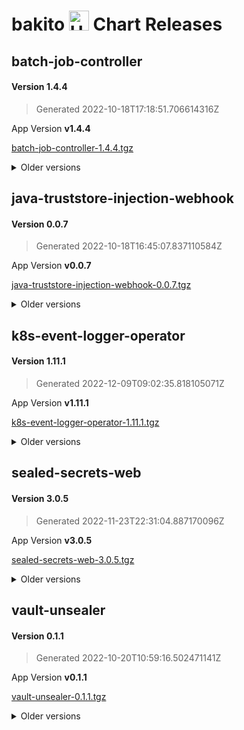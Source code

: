 # bakito <img src="https://helm.sh/img/helm.svg" alt="Helm" style="width:32px;"/> Chart Releases

## batch-job-controller

#### Version **1.4.4**

> Generated 2022-10-18T17:18:51.706614316Z

App Version **v1.4.4**

[batch-job-controller-1.4.4.tgz](https://github.com/bakito/helm-charts/releases/download/batch-job-controller-1.4.4/batch-job-controller-1.4.4.tgz)


<details>
  <summary>Older versions</summary>
  <br/><br/>
  <h4>Version <strong>1.4.3</strong></h4>

  <blockquote><p>Generated 2022-07-07T11:32:41.376363512Z</p></blockquote>

  <p>App Version <strong>v1.4.3</strong></p>
  <a href="https://github.com/bakito/helm-charts/releases/download/batch-job-controller-1.4.3/batch-job-controller-1.4.3.tgz">batch-job-controller-1.4.3.tgz</a>


  <br/><br/>
  <h4>Version <strong>1.4.2</strong></h4>

  <blockquote><p>Generated 2022-07-06T21:02:54.495782593Z</p></blockquote>

  <p>App Version <strong>v1.4.2</strong></p>
  <a href="https://github.com/bakito/helm-charts/releases/download/batch-job-controller-1.4.2/batch-job-controller-1.4.2.tgz">batch-job-controller-1.4.2.tgz</a>


  <br/><br/>
  <h4>Version <strong>1.4.1</strong></h4>

  <blockquote><p>Generated 2022-07-06T07:00:45.618623641Z</p></blockquote>

  <p>App Version <strong>v1.4.1</strong></p>
  <a href="https://github.com/bakito/helm-charts/releases/download/batch-job-controller-1.4.1/batch-job-controller-1.4.1.tgz">batch-job-controller-1.4.1.tgz</a>


  <br/><br/>
  <h4>Version <strong>1.4.0</strong></h4>

  <blockquote><p>Generated 2022-07-05T20:53:31.309596588Z</p></blockquote>

  <p>App Version <strong>v1.4.0</strong></p>
  <a href="https://github.com/bakito/helm-charts/releases/download/batch-job-controller-1.4.0/batch-job-controller-1.4.0.tgz">batch-job-controller-1.4.0.tgz</a>


  <br/><br/>
  <h4>Version <strong>1.3.0</strong></h4>

  <blockquote><p>Generated 2021-12-27T21:22:39.090378347Z</p></blockquote>

  <p>App Version <strong>v1.3.0</strong></p>
  <a href="https://github.com/bakito/helm-charts/releases/download/batch-job-controller-1.3.0/batch-job-controller-1.3.0.tgz">batch-job-controller-1.3.0.tgz</a>


  <br/><br/>
  <h4>Version <strong>1.2.4</strong></h4>

  <blockquote><p>Generated 2021-12-24T10:35:37.144675166Z</p></blockquote>

  <p>App Version <strong>v1.2.4</strong></p>
  <a href="https://github.com/bakito/helm-charts/releases/download/batch-job-controller-1.2.4/batch-job-controller-1.2.4.tgz">batch-job-controller-1.2.4.tgz</a>


  <br/><br/>
  <h4>Version <strong>1.2.3</strong></h4>

  <blockquote><p>Generated 2021-12-23T15:54:45.008016147Z</p></blockquote>

  <p>App Version <strong>v1.2.3</strong></p>
  <a href="https://github.com/bakito/helm-charts/releases/download/batch-job-controller-1.2.3/batch-job-controller-1.2.3.tgz">batch-job-controller-1.2.3.tgz</a>


  <br/><br/>
  <h4>Version <strong>1.2.2</strong></h4>

  <blockquote><p>Generated 2021-12-09T17:45:31.181095577Z</p></blockquote>

  <p>App Version <strong>v1.2.2</strong></p>
  <a href="https://github.com/bakito/helm-charts/releases/download/batch-job-controller-1.2.2/batch-job-controller-1.2.2.tgz">batch-job-controller-1.2.2.tgz</a>


  <br/><br/>
  <h4>Version <strong>1.2.1</strong></h4>

  <blockquote><p>Generated 2021-12-08T14:25:48.407917725Z</p></blockquote>

  <p>App Version <strong>v1.2.1</strong></p>
  <a href="https://github.com/bakito/helm-charts/releases/download/batch-job-controller-1.2.1/batch-job-controller-1.2.1.tgz">batch-job-controller-1.2.1.tgz</a>


  <br/><br/>
  <h4>Version <strong>1.2.0</strong></h4>

  <blockquote><p>Generated 2021-12-07T12:12:04.710022445Z</p></blockquote>

  <p>App Version <strong>v1.2.0</strong></p>
  <a href="https://github.com/bakito/helm-charts/releases/download/batch-job-controller-1.2.0/batch-job-controller-1.2.0.tgz">batch-job-controller-1.2.0.tgz</a>


  <br/><br/>
  <h4>Version <strong>1.1.3</strong></h4>

  <blockquote><p>Generated 2021-12-06T22:26:45.912669097Z</p></blockquote>

  <p>App Version <strong>v1.1.3</strong></p>
  <a href="https://github.com/bakito/helm-charts/releases/download/batch-job-controller-1.1.3/batch-job-controller-1.1.3.tgz">batch-job-controller-1.1.3.tgz</a>


  <br/><br/>
  <h4>Version <strong>1.1.2</strong></h4>

  <blockquote><p>Generated 2021-11-05T00:09:17.692082079Z</p></blockquote>

  <p>App Version <strong>v1.1.2</strong></p>
  <a href="https://github.com/bakito/helm-charts/releases/download/batch-job-controller-1.1.2/batch-job-controller-1.1.2.tgz">batch-job-controller-1.1.2.tgz</a>


  <br/><br/>
  <h4>Version <strong>v1.1.1</strong></h4>

  <blockquote><p>Generated 2021-08-25T20:30:58.869775403+02:00</p></blockquote>

  <p>App Version <strong>v1.1.1</strong></p>
  <a href="https://github.com/bakito/helm-charts/releases/download/batch-job-controller-v1.1.1/batch-job-controller-v1.1.1.tgz">batch-job-controller-v1.1.1.tgz</a>
</details>

## java-truststore-injection-webhook

#### Version **0.0.7**

> Generated 2022-10-18T16:45:07.837110584Z

App Version **v0.0.7**

[java-truststore-injection-webhook-0.0.7.tgz](https://github.com/bakito/helm-charts/releases/download/java-truststore-injection-webhook-0.0.7/java-truststore-injection-webhook-0.0.7.tgz)


<details>
  <summary>Older versions</summary>
  <br/><br/>
  <h4>Version <strong>0.0.6</strong></h4>

  <blockquote><p>Generated 2022-09-22T16:27:34.249460025Z</p></blockquote>

  <p>App Version <strong>v0.0.6</strong></p>
  <a href="https://github.com/bakito/helm-charts/releases/download/java-truststore-injection-webhook-0.0.6/java-truststore-injection-webhook-0.0.6.tgz">java-truststore-injection-webhook-0.0.6.tgz</a>


  <br/><br/>
  <h4>Version <strong>0.0.5</strong></h4>

  <blockquote><p>Generated 2021-11-03T20:35:32.141602152Z</p></blockquote>

  <p>App Version <strong>v0.0.5</strong></p>
  <a href="https://github.com/bakito/helm-charts/releases/download/java-truststore-injection-webhook-0.0.5/java-truststore-injection-webhook-0.0.5.tgz">java-truststore-injection-webhook-0.0.5.tgz</a>


  <br/><br/>
  <h4>Version <strong>0.0.4</strong></h4>

  <blockquote><p>Generated 2021-11-02T09:33:11.013027346Z</p></blockquote>

  <p>App Version <strong>v0.0.4</strong></p>
  <a href="https://github.com/bakito/helm-charts/releases/download/java-truststore-injection-webhook-0.0.4/java-truststore-injection-webhook-0.0.4.tgz">java-truststore-injection-webhook-0.0.4.tgz</a>


  <br/><br/>
  <h4>Version <strong>0.0.2</strong></h4>

  <blockquote><p>Generated 2021-10-30T13:16:26.566426629Z</p></blockquote>

  <p>App Version <strong>v0.0.2</strong></p>
  <a href="https://github.com/bakito/helm-charts/releases/download/java-truststore-injection-webhook-0.0.2/java-truststore-injection-webhook-0.0.2.tgz">java-truststore-injection-webhook-0.0.2.tgz</a>
</details>

## k8s-event-logger-operator

#### Version **1.11.1**

> Generated 2022-12-09T09:02:35.818105071Z

App Version **v1.11.1**

[k8s-event-logger-operator-1.11.1.tgz](https://github.com/bakito/helm-charts/releases/download/k8s-event-logger-operator-1.11.1/k8s-event-logger-operator-1.11.1.tgz)


<details>
  <summary>Older versions</summary>
  <br/><br/>
  <h4>Version <strong>1.11.0</strong></h4>

  <blockquote><p>Generated 2022-11-22T18:19:52.214988123Z</p></blockquote>

  <p>App Version <strong>v1.11.0</strong></p>
  <a href="https://github.com/bakito/helm-charts/releases/download/k8s-event-logger-operator-1.11.0/k8s-event-logger-operator-1.11.0.tgz">k8s-event-logger-operator-1.11.0.tgz</a>


  <br/><br/>
  <h4>Version <strong>1.10.2</strong></h4>

  <blockquote><p>Generated 2022-10-18T16:30:37.589528283Z</p></blockquote>

  <p>App Version <strong>v1.10.2</strong></p>
  <a href="https://github.com/bakito/helm-charts/releases/download/k8s-event-logger-operator-1.10.2/k8s-event-logger-operator-1.10.2.tgz">k8s-event-logger-operator-1.10.2.tgz</a>


  <br/><br/>
  <h4>Version <strong>1.10.1</strong></h4>

  <blockquote><p>Generated 2022-05-30T14:29:49.732531154Z</p></blockquote>

  <p>App Version <strong>v1.10.1</strong></p>
  <a href="https://github.com/bakito/helm-charts/releases/download/k8s-event-logger-operator-1.10.1/k8s-event-logger-operator-1.10.1.tgz">k8s-event-logger-operator-1.10.1.tgz</a>


  <br/><br/>
  <h4>Version <strong>1.10.0</strong></h4>

  <blockquote><p>Generated 2022-05-30T14:27:25.555184234Z</p></blockquote>

  <p>App Version <strong>v1.10.0</strong></p>
  <a href="https://github.com/bakito/helm-charts/releases/download/k8s-event-logger-operator-1.10.0/k8s-event-logger-operator-1.10.0.tgz">k8s-event-logger-operator-1.10.0.tgz</a>


  <br/><br/>
  <h4>Version <strong>1.9.4</strong></h4>

  <blockquote><p>Generated 2022-02-04T07:41:06.256241598Z</p></blockquote>

  <p>App Version <strong>v1.9.4</strong></p>
  <a href="https://github.com/bakito/helm-charts/releases/download/k8s-event-logger-operator-1.9.4/k8s-event-logger-operator-1.9.4.tgz">k8s-event-logger-operator-1.9.4.tgz</a>


  <br/><br/>
  <h4>Version <strong>1.9.3</strong></h4>

  <blockquote><p>Generated 2022-02-04T07:33:13.840257274Z</p></blockquote>

  <p>App Version <strong>v1.9.3</strong></p>
  <a href="https://github.com/bakito/helm-charts/releases/download/k8s-event-logger-operator-1.9.3/k8s-event-logger-operator-1.9.3.tgz">k8s-event-logger-operator-1.9.3.tgz</a>


  <br/><br/>
  <h4>Version <strong>1.9.2</strong></h4>

  <blockquote><p>Generated 2022-02-03T17:17:11.954294538Z</p></blockquote>

  <p>App Version <strong>v1.9.2</strong></p>
  <a href="https://github.com/bakito/helm-charts/releases/download/k8s-event-logger-operator-1.9.2/k8s-event-logger-operator-1.9.2.tgz">k8s-event-logger-operator-1.9.2.tgz</a>


  <br/><br/>
  <h4>Version <strong>1.9.1</strong></h4>

  <blockquote><p>Generated 2022-02-02T22:13:24.993847833Z</p></blockquote>

  <p>App Version <strong>v1.9.1</strong></p>
  <a href="https://github.com/bakito/helm-charts/releases/download/k8s-event-logger-operator-1.9.1/k8s-event-logger-operator-1.9.1.tgz">k8s-event-logger-operator-1.9.1.tgz</a>


  <br/><br/>
  <h4>Version <strong>1.9.0</strong></h4>

  <blockquote><p>Generated 2022-02-02T15:41:51.90439579Z</p></blockquote>

  <p>App Version <strong>v1.9.0</strong></p>
  <a href="https://github.com/bakito/helm-charts/releases/download/k8s-event-logger-operator-1.9.0/k8s-event-logger-operator-1.9.0.tgz">k8s-event-logger-operator-1.9.0.tgz</a>


  <br/><br/>
  <h4>Version <strong>1.8.2</strong></h4>

  <blockquote><p>Generated 2021-11-05T00:02:25.182569646Z</p></blockquote>

  <p>App Version <strong>v1.8.2</strong></p>
  <a href="https://github.com/bakito/helm-charts/releases/download/k8s-event-logger-operator-1.8.2/k8s-event-logger-operator-1.8.2.tgz">k8s-event-logger-operator-1.8.2.tgz</a>


  <br/><br/>
  <h4>Version <strong>1.8.1</strong></h4>

  <blockquote><p>Generated 2021-08-25T19:01:09.43622615+02:00</p></blockquote>

  <p>App Version <strong>1.8.1</strong></p>
  <a href="https://github.com/bakito/helm-charts/releases/download/k8s-event-logger-operator-1.8.1/k8s-event-logger-operator-1.8.1.tgz">k8s-event-logger-operator-1.8.1.tgz</a>
</details>

## sealed-secrets-web

#### Version **3.0.5**

> Generated 2022-11-23T22:31:04.887170096Z

App Version **v3.0.5**

[sealed-secrets-web-3.0.5.tgz](https://github.com/bakito/helm-charts/releases/download/sealed-secrets-web-3.0.5/sealed-secrets-web-3.0.5.tgz)


<details>
  <summary>Older versions</summary>
  <br/><br/>
  <h4>Version <strong>3.0.4</strong></h4>

  <blockquote><p>Generated 2022-11-23T19:37:55.567088336Z</p></blockquote>

  <p>App Version <strong>v3.0.4</strong></p>
  <a href="https://github.com/bakito/helm-charts/releases/download/sealed-secrets-web-3.0.4/sealed-secrets-web-3.0.4.tgz">sealed-secrets-web-3.0.4.tgz</a>


  <br/><br/>
  <h4>Version <strong>3.0.3</strong></h4>

  <blockquote><p>Generated 2022-11-23T14:18:00.036136629Z</p></blockquote>

  <p>App Version <strong>v3.0.3</strong></p>
  <a href="https://github.com/bakito/helm-charts/releases/download/sealed-secrets-web-3.0.3/sealed-secrets-web-3.0.3.tgz">sealed-secrets-web-3.0.3.tgz</a>


  <br/><br/>
  <h4>Version <strong>3.0.2</strong></h4>

  <blockquote><p>Generated 2022-11-23T13:07:26.775120051Z</p></blockquote>

  <p>App Version <strong>v3.0.2</strong></p>
  <a href="https://github.com/bakito/helm-charts/releases/download/sealed-secrets-web-3.0.2/sealed-secrets-web-3.0.2.tgz">sealed-secrets-web-3.0.2.tgz</a>


  <br/><br/>
  <h4>Version <strong>3.0.0</strong></h4>

  <blockquote><p>Generated 2022-11-19T18:30:13.005204347Z</p></blockquote>

  <p>App Version <strong>v3.0.0</strong></p>
  <a href="https://github.com/bakito/helm-charts/releases/download/sealed-secrets-web-3.0.0/sealed-secrets-web-3.0.0.tgz">sealed-secrets-web-3.0.0.tgz</a>


  <br/><br/>
  <h4>Version <strong>3.0.0-pre</strong></h4>

  <blockquote><p>Generated 2022-11-18T18:01:09.610745936Z</p></blockquote>

  <p>App Version <strong>v3.0.0-pre</strong></p>
  <a href="https://github.com/bakito/helm-charts/releases/download/sealed-secrets-web-3.0.0-pre/sealed-secrets-web-3.0.0-pre.tgz">sealed-secrets-web-3.0.0-pre.tgz</a>


  <br/><br/>
  <h4>Version <strong>2.8.3</strong></h4>

  <blockquote><p>Generated 2022-10-24T06:24:15.220427048Z</p></blockquote>

  <p>App Version <strong>v2.8.3</strong></p>
  <a href="https://github.com/bakito/helm-charts/releases/download/sealed-secrets-web-2.8.3/sealed-secrets-web-2.8.3.tgz">sealed-secrets-web-2.8.3.tgz</a>


  <br/><br/>
  <h4>Version <strong>2.8.2</strong></h4>

  <blockquote><p>Generated 2022-10-18T13:39:23.474272967Z</p></blockquote>

  <p>App Version <strong>v2.8.2</strong></p>
  <a href="https://github.com/bakito/helm-charts/releases/download/sealed-secrets-web-2.8.2/sealed-secrets-web-2.8.2.tgz">sealed-secrets-web-2.8.2.tgz</a>


  <br/><br/>
  <h4>Version <strong>2.8.1</strong></h4>

  <blockquote><p>Generated 2022-10-01T19:18:42.966283012Z</p></blockquote>

  <p>App Version <strong>v2.8.1</strong></p>
  <a href="https://github.com/bakito/helm-charts/releases/download/sealed-secrets-web-2.8.1/sealed-secrets-web-2.8.1.tgz">sealed-secrets-web-2.8.1.tgz</a>


  <br/><br/>
  <h4>Version <strong>2.8.0</strong></h4>

  <blockquote><p>Generated 2022-03-25T20:26:30.434037662Z</p></blockquote>

  <p>App Version <strong>v2.8.0</strong></p>
  <a href="https://github.com/bakito/helm-charts/releases/download/sealed-secrets-web-2.8.0/sealed-secrets-web-2.8.0.tgz">sealed-secrets-web-2.8.0.tgz</a>


  <br/><br/>
  <h4>Version <strong>2.7.1</strong></h4>

  <blockquote><p>Generated 2022-03-06T07:35:21.892930259Z</p></blockquote>

  <p>App Version <strong>v2.7.1</strong></p>
  <a href="https://github.com/bakito/helm-charts/releases/download/sealed-secrets-web-2.7.1/sealed-secrets-web-2.7.1.tgz">sealed-secrets-web-2.7.1.tgz</a>


  <br/><br/>
  <h4>Version <strong>2.7.0</strong></h4>

  <blockquote><p>Generated 2022-01-24T19:43:53.307831499Z</p></blockquote>

  <p>App Version <strong>v2.7.0</strong></p>
  <a href="https://github.com/bakito/helm-charts/releases/download/sealed-secrets-web-2.7.0/sealed-secrets-web-2.7.0.tgz">sealed-secrets-web-2.7.0.tgz</a>


  <br/><br/>
  <h4>Version <strong>2.6.1</strong></h4>

  <blockquote><p>Generated 2021-10-12T01:56:57.234627959+02:00</p></blockquote>

  <p>App Version <strong>v2.6.1</strong></p>
  <a href="https://github.com/bakito/helm-charts/releases/download/sealed-secrets-web-2.6.1/sealed-secrets-web-2.6.1.tgz">sealed-secrets-web-2.6.1.tgz</a>


  <br/><br/>
  <h4>Version <strong>2.6.0</strong></h4>

  <blockquote><p>Generated 2021-09-15T21:33:30.235863008+02:00</p></blockquote>

  <p>App Version <strong>2.6.0</strong></p>
  <a href="https://github.com/bakito/helm-charts/releases/download/sealed-secrets-web-2.6.0/sealed-secrets-web-2.6.0.tgz">sealed-secrets-web-2.6.0.tgz</a>


  <br/><br/>
  <h4>Version <strong>2.5.4</strong></h4>

  <blockquote><p>Generated 2021-09-10T13:27:58.05926312+02:00</p></blockquote>

  <p>App Version <strong>2.5.4</strong></p>
  <a href="https://github.com/bakito/helm-charts/releases/download/sealed-secrets-web-2.5.4/sealed-secrets-web-2.5.4.tgz">sealed-secrets-web-2.5.4.tgz</a>


  <br/><br/>
  <h4>Version <strong>2.5.3</strong></h4>

  <blockquote><p>Generated 2021-09-10T13:16:06.890062458+02:00</p></blockquote>

  <p>App Version <strong>2.5.3</strong></p>
  <a href="https://github.com/bakito/helm-charts/releases/download/sealed-secrets-web-2.5.3/sealed-secrets-web-2.5.3.tgz">sealed-secrets-web-2.5.3.tgz</a>


  <br/><br/>
  <h4>Version <strong>2.5.2</strong></h4>

  <blockquote><p>Generated 2021-09-10T07:35:41.709763934+02:00</p></blockquote>

  <p>App Version <strong>2.5.2</strong></p>
  <a href="https://github.com/bakito/helm-charts/releases/download/sealed-secrets-web-2.5.2/sealed-secrets-web-2.5.2.tgz">sealed-secrets-web-2.5.2.tgz</a>


  <br/><br/>
  <h4>Version <strong>2.5.1</strong></h4>

  <blockquote><p>Generated 2021-09-03T21:17:24.787032551+02:00</p></blockquote>

  <p>App Version <strong>2.5.1</strong></p>
  <a href="https://github.com/bakito/helm-charts/releases/download/sealed-secrets-web-2.5.1/sealed-secrets-web-2.5.1.tgz">sealed-secrets-web-2.5.1.tgz</a>


  <br/><br/>
  <h4>Version <strong>2.5.0</strong></h4>

  <blockquote><p>Generated 2021-08-26T21:06:38.413497229+02:00</p></blockquote>

  <p>App Version <strong>2.5.0</strong></p>
  <a href="https://github.com/bakito/helm-charts/releases/download/sealed-secrets-web-2.5.0/sealed-secrets-web-2.5.0.tgz">sealed-secrets-web-2.5.0.tgz</a>
</details>

## vault-unsealer

#### Version **0.1.1**

> Generated 2022-10-20T10:59:16.502471141Z

App Version **v0.1.1**

[vault-unsealer-0.1.1.tgz](https://github.com/bakito/helm-charts/releases/download/vault-unsealer-0.1.1/vault-unsealer-0.1.1.tgz)


<details>
  <summary>Older versions</summary>
  <br/><br/>
  <h4>Version <strong>0.1.0</strong></h4>

  <blockquote><p>Generated 2022-10-20T12:14:19.703966251Z</p></blockquote>

  <p>App Version <strong>v0.1.0</strong></p>
  <a href="https://github.com/bakito/helm-charts/releases/download/vault-unsealer-0.1.0/vault-unsealer-0.1.0.tgz">vault-unsealer-0.1.0.tgz</a>


  <br/><br/>
  <h4>Version <strong>0.0.7</strong></h4>

  <blockquote><p>Generated 2022-10-19T22:16:48.657093641Z</p></blockquote>

  <p>App Version <strong>v0.0.7</strong></p>
  <a href="https://github.com/bakito/helm-charts/releases/download/vault-unsealer-0.0.7/vault-unsealer-0.0.7.tgz">vault-unsealer-0.0.7.tgz</a>


  <br/><br/>
  <h4>Version <strong>0.0.3</strong></h4>

  <blockquote><p>Generated 2022-10-18T13:42:01.875797584Z</p></blockquote>

  <p>App Version <strong>v0.0.3</strong></p>
  <a href="https://github.com/bakito/helm-charts/releases/download/vault-unsealer-0.0.3/vault-unsealer-0.0.3.tgz">vault-unsealer-0.0.3.tgz</a>


  <br/><br/>
  <h4>Version <strong>0.0.2</strong></h4>

  <blockquote><p>Generated 2022-10-18T13:10:17.722220911Z</p></blockquote>

  <p>App Version <strong>v0.0.2</strong></p>
  <a href="https://github.com/bakito/helm-charts/releases/download/vault-unsealer-0.0.2/vault-unsealer-0.0.2.tgz">vault-unsealer-0.0.2.tgz</a>


  <br/><br/>
  <h4>Version <strong>0.0.1</strong></h4>

  <blockquote><p>Generated 2022-10-17T11:12:18.071599136Z</p></blockquote>

  <p>App Version <strong>v0.0.1</strong></p>
  <a href="https://github.com/bakito/helm-charts/releases/download/vault-unsealer-0.0.1/vault-unsealer-0.0.1.tgz">vault-unsealer-0.0.1.tgz</a>
</details>

